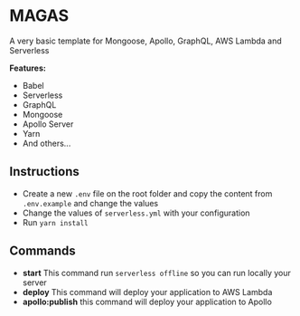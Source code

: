 # MAGAS

A very basic template for Mongoose, Apollo, GraphQL, AWS Lambda and Serverless

**Features:**

- Babel
- Serverless
- GraphQL
- Mongoose
- Apollo Server
- Yarn
- And others...

## Instructions

- Create a new ```.env``` file on the root folder and copy the content from `.env.example` and change the values
- Change the values of ```serverless.yml``` with your configuration
- Run ```yarn install```

## Commands

- **start** This command run ```serverless offline``` so you can run locally your server
- **deploy** This command will deploy your application to AWS Lambda
- **apollo:publish** this command will deploy your application to Apollo

